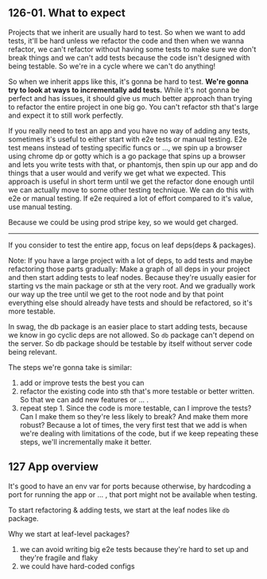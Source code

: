 ## 126-01. What to expect
Projects that we inherit are usually hard to test. So when we want to add tests, it'll be hard unless we refactor the code and then
when we wanna refactor, we can't refactor without having some tests to make sure we don't break things and we can't add tests because
the code isn't designed with being testable. So we're in a cycle where we can't do anything!

So when we inherit apps like this, it's gonna be hard to test. **We're gonna try to look at ways to incrementally add tests.**
While it's not gonna be perfect and has issues, it should give us much better approach than trying to refactor the entire project in one
big go. You can't refactor sth that's large and expect it to still work perfectly.

If you really need to test an app and you have no way of adding any tests, sometimes it's useful to either start with e2e tests or
manual testing. E2e test means instead of testing specific funcs or ..., we spin up a browser using chrome dp or gotty which is a
go package that spins up a browser and lets you write tests with that, or phantomjs, then spin up our app and do things that a user would and
verify we get what we expected. This approach is useful in short term until we get the refactor done enough until we can actually
move to some other testing technique. We can do this with e2e or manual testing. If e2e required a lot of effort compared to it's value,
use manual testing.

Because we could be using prod stripe key, so we would get charged.

---

If you consider to test the entire app, focus on leaf deps(deps & packages).

Note: If you have a large project with a lot of deps, to add tests and maybe refactoring those parts gradually:
Make a graph of all deps in your project and then start adding tests to leaf nodes. Because they're usually easier for starting vs
the main package or sth at the very root. And we gradually work our way up the tree until we get to the root node and by that point
everything else should already have tests and should be refactored, so it's more testable.

In swag, the db package is an easier place to start adding tests, because we know in go cyclic deps are not allowed. So `db` package
can't depend on the server. So db package should be testable by itself without server code being relevant.

The steps we're gonna take is similar:
1. add or improve tests the best you can
2. refactor the existing code into sth that's more testable or better written. So that we can add new features or ... .
3. repeat step 1. Since the code is more testable, can I improve the tests? Can I make them so they're less likely to break? And make
them more robust? Because a lot of times, the very first test that we add is when we're dealing with limitations of the code, but if we
keep repeating these steps, we'll incrementally make it better.

## 127 App overview
It's good to have an env var for ports because otherwise, by hardcoding a port for running the app or ... , that port might not be
available when testing.

To start refactoring & adding tests, we start at the leaf nodes like `db` package.

Why we start at leaf-level packages?

1. we can avoid writing big e2e tests because they're hard to set up and they're fragile and flaky
2. we could have hard-coded configs